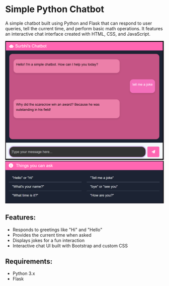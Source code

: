 # Simple Python Chatbot 
A simple chatbot built using Python and Flask that can respond to user queries, tell the current time, and perform basic math operations. It features an interactive chat interface created with HTML, CSS, and JavaScript.

![Chatbot Image](assets/chatbot.png) 
![Chatbot Interaction](assets/questions.png)

## Features:
- Responds to greetings like "Hi" and "Hello"
- Provides the current time when asked
- Displays jokes for a fun interaction
- Interactive chat UI built with Bootstrap and custom CSS


## Requirements:
- Python 3.x
- Flask


